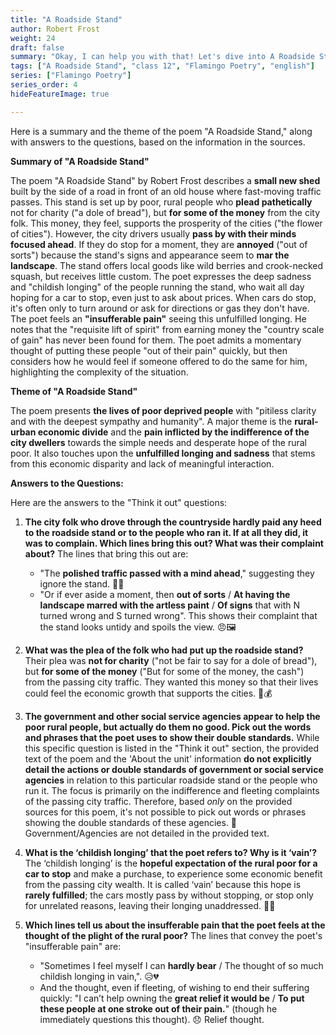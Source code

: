 ```yaml
---
title: "A Roadside Stand"
author: Robert Frost
weight: 24
draft: false
summary: "Okay, I can help you with that! Let's dive into A Roadside Stand and the questions related to it ..."
tags: ["A Roadside Stand", "class 12", "Flamingo Poetry", "english"]
series: ["Flamingo Poetry"]
series_order: 4
hideFeatureImage: true

---
```


Here is a summary and the theme of the poem "A Roadside Stand," along with answers to the questions, based on the information in the sources.

**Summary of "A Roadside Stand"**

The poem "A Roadside Stand" by Robert Frost describes a **small new shed** built by the side of a road in front of an old house where fast-moving traffic passes. This stand is set up by poor, rural people who **plead pathetically** not for charity ("a dole of bread"), but **for some of the money** from the city folk. This money, they feel, supports the prosperity of the cities ("the flower of cities"). However, the city drivers usually **pass by with their minds focused ahead**. If they do stop for a moment, they are **annoyed** ("out of sorts") because the stand's signs and appearance seem to **mar the landscape**. The stand offers local goods like wild berries and crook-necked squash, but receives little custom. The poet expresses the deep sadness and "childish longing" of the people running the stand, who wait all day hoping for a car to stop, even just to ask about prices. When cars do stop, it's often only to turn around or ask for directions or gas they don't have. The poet feels an **"insufferable pain"** seeing this unfulfilled longing. He notes that the "requisite lift of spirit" from earning money the "country scale of gain" has never been found for them. The poet admits a momentary thought of putting these people "out of their pain" quickly, but then considers how he would feel if someone offered to do the same for him, highlighting the complexity of the situation.

**Theme of "A Roadside Stand"**

The poem presents **the lives of poor deprived people** with "pitiless clarity and with the deepest sympathy and humanity". A major theme is the **rural-urban economic divide** and the **pain inflicted by the indifference of the city dwellers** towards the simple needs and desperate hope of the rural poor. It also touches upon the **unfulfilled longing and sadness** that stems from this economic disparity and lack of meaningful interaction.

**Answers to the Questions:**

Here are the answers to the "Think it out" questions:

1.  **The city folk who drove through the countryside hardly paid any heed to the roadside stand or to the people who ran it. If at all they did, it was to complain. Which lines bring this out? What was their complaint about?**
    The lines that bring this out are:
    *   "The **polished traffic passed with a mind ahead**," suggesting they ignore the stand. 🚗💨
    *   "Or if ever aside a moment, then **out of sorts** / **At having the landscape marred with the artless paint** / **Of signs** that with N turned wrong and S turned wrong". This shows their complaint that the stand looks untidy and spoils the view. 😠🖼️

2.  **What was the plea of the folk who had put up the roadside stand?**
    Their plea was **not for charity** ("not be fair to say for a dole of bread"), but **for some of the money** ("But for some of the money, the cash") from the passing city traffic. They wanted this money so that their lives could feel the economic growth that supports the cities. 🙏💰

3.  **The government and other social service agencies appear to help the poor rural people, but actually do them no good. Pick out the words and phrases that the poet uses to show their double standards.**
    While this specific question is listed in the "Think it out" section, the provided text of the poem and the 'About the unit' information **do not explicitly detail the actions or double standards of government or social service agencies** in relation to this particular roadside stand or the people who run it. The focus is primarily on the indifference and fleeting complaints of the passing city traffic. Therefore, based *only* on the provided sources for this poem, it's not possible to pick out words or phrases showing the double standards of these agencies. 🤔Government/Agencies are not detailed in the provided text.

4.  **What is the ‘childish longing’ that the poet refers to? Why is it ‘vain’?**
    The ‘childish longing’ is the **hopeful expectation of the rural poor for a car to stop** and make a purchase, to experience some economic benefit from the passing city wealth. It is called ‘vain’ because this hope is **rarely fulfilled**; the cars mostly pass by without stopping, or stop only for unrelated reasons, leaving their longing unaddressed. 🥺🚫

5.  **Which lines tell us about the insufferable pain that the poet feels at the thought of the plight of the rural poor?**
    The lines that convey the poet's "insufferable pain" are:
    *   "Sometimes I feel myself I can **hardly bear** / The thought of so much childish longing in vain,". 😥💔
    *   And the thought, even if fleeting, of wishing to end their suffering quickly: "I can’t help owning the **great relief it would be** / **To put these people at one stroke out of their pain.**" (though he immediately questions this thought). 😞 Relief thought.